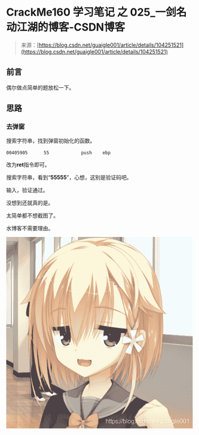 <!--yml
category: crackme160
date: 2022-04-27 18:16:46
-->

# CrackMe160 学习笔记 之 025_一剑名动江湖的博客-CSDN博客

> 来源：[https://blog.csdn.net/guaigle001/article/details/104251521](https://blog.csdn.net/guaigle001/article/details/104251521)

## 前言

偶尔做点简单的题放松一下。

## 思路

### 去弹窗

搜索字符串，找到弹窗初始化的函数。

```
00405905      55            push    ebp 
```

改为**ret**指令即可。

搜索字符串，看到“**55555**”，心想，这别是验证码吧。

输入，验证通过。

没想到还就真的是。

太简单都不想截图了。

水博客不需要理由。

![在这里插入图片描述](img/1f39c4b78d7314f45809cacc8da64fdf.png)